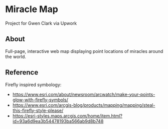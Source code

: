 # Miracle Map
 Project for Gwen Clark via Upwork
 
## About

Full-page, interactive web map displaying point locations of miracles around the world.

## Reference

Firefly inspired symbology:

* https://www.esri.com/about/newsroom/arcwatch/make-your-points-glow-with-firefly-symbols/
* https://www.esri.com/arcgis-blog/products/mapping/mapping/steal-this-firefly-style-please/
* https://esri-styles.maps.arcgis.com/home/item.html?id=93a6d9ea3b54478193ba566ab9d8b748